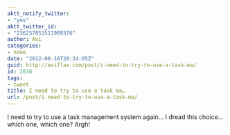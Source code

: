 ```yaml
---
aktt_notify_twitter:
- "yes"
aktt_twitter_id:
- "236257053511909376"
author: Avi
categories:
- none
date: "2012-08-16T20:24:05Z"
guid: http://aviflax.com/post/i-need-to-try-to-use-a-task-ma/
id: 2036
tags:
- tweet
title: I need to try to use a task ma…
url: /post/i-need-to-try-to-use-a-task-ma/
---
```

I need to try to use a task management system again… I dread this choice… which one, which one? Argh!